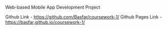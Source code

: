 Web-based Mobile App Development Project

Github Link - https://github.com/Basfar/coursework-1/
Github Pages Link - https://basfar.github.io/coursework-1/
